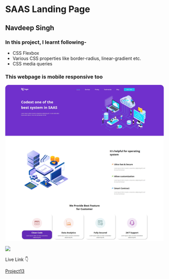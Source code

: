 # SAAS Landing Page

## Navdeep Singh

### In this project, I learnt following-

- CSS Flexbox
- Various CSS properties like border-radius, linear-gradient etc.
- CSS media queries

### This webpage is mobile responsive too

![Project13](./project13.png)


![](https://img.shields.io/badge/Time-7--8hrs-brightgreen)

Live Link :point_down:

[Project13](https://navdeep-project13.netlify.app/)
